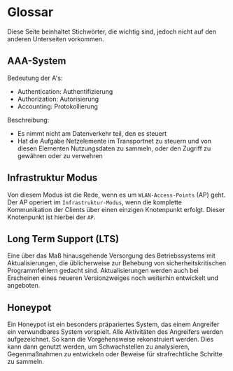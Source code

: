# Glossar
Diese Seite beinhaltet Stichwörter, die wichtig sind, jedoch nicht auf den anderen Unterseiten
vorkommen.

## AAA-System
Bedeutung der A's:
* Authentication: Authentifizierung
* Authorization: Autorisierung
* Accounting: Protokollierung

Beschreibung:
* Es nimmt nicht am Datenverkehr teil, den es steuert
* Hat die Aufgabe Netzelemente im Transportnet zu steuern und von diesen Elementen Nutzungsdaten zu
  sammeln, oder den Zugriff zu gewähren oder zu verwehren

## Infrastruktur Modus
Von diesem Modus ist die Rede, wenn es um `WLAN-Access-Points` (AP) geht.  Der AP operiert im
`Infrastruktur-Modus`, wenn die komplette Kommunikation der Clients über einen einzigen Knotenpunkt
erfolgt. Dieser Knotenpunkt ist hierbei der `AP`.

## Long Term Support (LTS)
Eine über das Maß hinausgehende Versorgung des Betriebssystems mit Aktualisierungen, die
üblicherweise zur Behebung von sicherheitskritischen Programmfehlern gedacht sind. Aktualisierungen
werden auch bei Erscheinen eines neueren Versionzweiges noch weiterhin entwickelt und angeboten.

## Honeypot
Ein Honeypot ist ein besonders präpariertes System, das einem Angreifer ein verwundbares System
vorspielt. Alle Aktivitäten des Angreifers werden aufgezeichnet. So kann die Vorgehensweise
rekonstruiert werden. Dies kann dann genutzt werden, um Schwachstellen zu analysieren,
Gegenmaßnahmen zu entwickeln oder Beweise für strafrechtliche Schritte zu sammeln.
